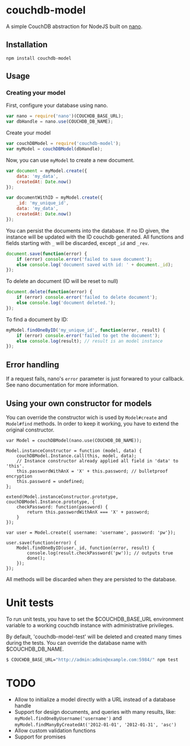 # couchdb-model

A simple CouchDB abstraction for NodeJS built on [nano](https://github.com/dscape/nano).

## Installation
`npm install couchdb-model`

## Usage

### Creating your model

First, configure your database using nano.

``` js
var nano = require('nano')(COUCHDB_BASE_URL);
var dbHandle = nano.use(COUCHDB_DB_NAME);

```

Create your model

``` js
var couchDBModel = require('couchdb-model');
var myModel = couchDBModel(dbHandle);
```

Now, you can use `myModel` to create a new document.

``` js
var document = myModel.create({
	data: 'my_data',
	createdAt: Date.now()
});

var documentWithID = myModel.create({
	_id: 'my_unique_id',
	data: 'my_data',
	createdAt: Date.now()
});

```

You can persist the documents into the database. If no ID given, the instance
will be updated with the ID couchdb generated.
All functions and fields starting with `_` will be discarded, except 
`_id` and `_rev`.

``` js
document.save(function(error) {
	if (error) console.error('failed to save document');
	else console.log('document saved with id: ' + document._id);
});
```

To delete an document (ID will be reset to null)

``` js
document.delete(function(error) {
	if (error) console.error('failed to delete document');
	else console.log('document deleted.');
});
```

To find a document by ID:

``` js
myModel.findOneByID('my_unique_id', function(error, result) {
	if (error) console.error('failed to get the document');
	else console.log(result); // result is an model instance
});
```

## Error handling

If a request fails, nano's `error` parameter is just forwared to your callback.
See nano documentation for more information.

## Using your own constructor for models

You can override the constructor wich is used by `Model#create` and `Model#find` methods.
In order to keep it working, you have to extend the original constructor.

```
var Model = couchDBModel(nano.use(COUCHDB_DB_NAME));

Model.instanceConstructor = function (model, data) {
	couchDBModel.Instance.call(this, model, data);
	// Instance constructor already applied all field in 'data' to 'this'.
	this.passwordWithAnX = 'X' + this.password;	// bulletproof encryption
	this.password = undefined;
};

extend(Model.instanceConstructor.prototype, couchDBModel.Instance.prototype, {
	checkPassword: function(password) {
		return this.passwordWithAnX === 'X' + password;
	}
});

var user = Model.create({ username: 'username', password: 'pw'});

user.save(function(error) {
	Model.findOneByID(user._id, function(error, result) {
		console.log(result.checkPassword('pw')); // outputs true
		done();
	});
});	
```
All methods will be discarded when they are persisted to the database.

# Unit tests

To run unit tests, you have to set the $COUCHDB_BASE_URL environment variable
to a working couchdb instance with administrative privileges.

By default, 'couchdb-model-test' will be deleted and created many times
during the tests. You can override the database name with $COUCHDB_DB_NAME.

``` bash
$ COUCHDB_BASE_URL="http://admin:admin@example.com:5984/" npm test
```

# TODO

* Allow to initialize a model directly with a URL instead of a database handle
* Support for design documents, and queries with many results, like:
	`myModel.findOneByUsername('username')` and 
	`myModel.findManyByCreatedAt('2012-01-01', '2012-01-31', 'asc')`
* Allow custom validation functions
* Support for promises

